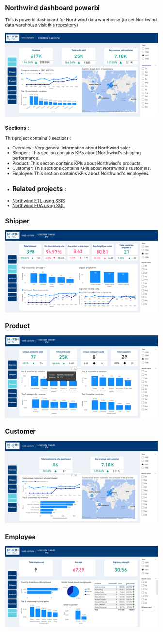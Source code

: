 ## Northwind dashboard powerbi
This is powerbi dashboard for Northwind data warehouse (to get Northwind data warehouse visit [this repository](https://github.com/ali-mir98/Northwind-ETL-SSIS))<br/><br/>
![Northwind dashboard powerbi](/images/Overview.png?raw=true "Northwind overview dashboard powerbi")
### Sections :
This project contains 5 sections : 
- Overview : Very general information about Northwind sales.
- Shipper : This section contains KPIs about Northwind's shipping performance.
- Product: This section contains KPIs about Northwind's products.
- Customer: This sections contains KPIs about Northwind's customers.
- Employee: This section contains KPIs about Northwind's employees.
- ## Related projects : 
- [Northwind ETL using SSIS](https://github.com/ali-mir98/Northwind-ETL-SSIS)
- [Northwind EDA using SQL](https://github.com/ali-mir98/Northwind-Exploratory-data-analysis-EDA-sql)

## Shipper
![Northwind dashboard powerbi](/images/Shipper.png?raw=true "Northwind Shipper dashboard powerbi")
## Product
![Northwind dashboard powerbi](/images/Product.png?raw=true "Northwind Product dashboard powerbi")
## Customer
![Northwind dashboard powerbi](/images/Customer.png?raw=true "Northwind Customer dashboard powerbi")
## Employee
![Northwind dashboard powerbi](/images/Employee.png?raw=true "Northwind Employee dashboard powerbi")
